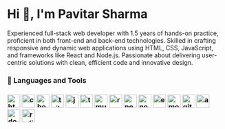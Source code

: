 # Hi 👋, I'm Pavitar Sharma

Experienced full-stack web developer with 1.5 years of hands-on practice, proficient in both front-end and back-end technologies. Skilled in crafting responsive and dynamic web applications using HTML, CSS, JavaScript, and frameworks like React and Node.js. Passionate about delivering user-centric solutions with clean, efficient code and innovative design.

<h3>🧰 Languages and Tools<h3>
<img width="30px" style="pading-right: 10px;" alt="html" src="https://cdn.jsdelivr.net/gh/devicons/devicon@latest/icons/html5/html5-original.svg" />
<img width="30px" style="pading-right: 10px;" alt="css"  src="https://cdn.jsdelivr.net/gh/devicons/devicon@latest/icons/css3/css3-original.svg" />
<img width="30px" style="pading-right: 10px;" alt="bootstrap"  src="https://cdn.jsdelivr.net/gh/devicons/devicon@latest/icons/bootstrap/bootstrap-original.svg" />
<img width="30px" style="pading-right: 10px;" alt="tailwind-css"  src="https://cdn.jsdelivr.net/gh/devicons/devicon@latest/icons/tailwindcss/tailwindcss-original-wordmark.svg" />
<img width="30px" style="pading-right: 10px;" alt="javascript"  src="https://cdn.jsdelivr.net/gh/devicons/devicon@latest/icons/javascript/javascript-original.svg" />
<img width="30px" style="pading-right: 10px;" alt="typescript"  src="https://cdn.jsdelivr.net/gh/devicons/devicon@latest/icons/typescript/typescript-original.svg" />
<img width="30px" style="pading-right: 10px;" alt="mui"  src="https://cdn.jsdelivr.net/gh/devicons/devicon@latest/icons/materialui/materialui-original.svg" />
<img width="30px" style="pading-right: 10px;" alt="react"  src="https://cdn.jsdelivr.net/gh/devicons/devicon@latest/icons/react/react-original.svg" />
<img width="30px" style="pading-right: 10px;" alt="nextjs"  src="https://cdn.jsdelivr.net/gh/devicons/devicon@latest/icons/nextjs/nextjs-original.svg" />
<img width="30px" style="pading-right: 10px;" alt="nodejs"  src="https://cdn.jsdelivr.net/gh/devicons/devicon@latest/icons/nodejs/nodejs-original-wordmark.svg" />
<img width="30px" style="pading-right: 10px;" alt="expressjs"  src="https://cdn.jsdelivr.net/gh/devicons/devicon@latest/icons/express/express-original-wordmark.svg" />
<img width="30px" style="pading-right: 10px;" alt="mongodb"  src="https://cdn.jsdelivr.net/gh/devicons/devicon@latest/icons/mongodb/mongodb-original.svg" />
<img width="30px" style="pading-right: 10px;" alt="git"  src="https://cdn.jsdelivr.net/gh/devicons/devicon@latest/icons/git/git-original.svg" />
<img width="30px" style="pading-right: 10px;" alt="aws"  src="https://cdn.jsdelivr.net/gh/devicons/devicon@latest/icons/amazonwebservices/amazonwebservices-original-wordmark.svg" />
<img width="30px" style="pading-right: 10px;" alt="docker"  src="https://cdn.jsdelivr.net/gh/devicons/devicon@latest/icons/docker/docker-original.svg" />
<img width="30px" style="pading-right: 10px;" alt="redis"  src="https://cdn.jsdelivr.net/gh/devicons/devicon@latest/icons/redis/redis-original.svg" />
